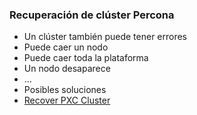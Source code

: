 ### Recuperación de clúster Percona

* Un clúster también puede tener errores
 * Puede caer un nodo
 * Puede caer toda la plataforma
 * Un nodo desaparece
 * ...
* Posibles soluciones
 * [Recover PXC Cluster](https://www.percona.com/blog/2014/09/01/galera-replication-how-to-recover-a-pxc-cluster/)
